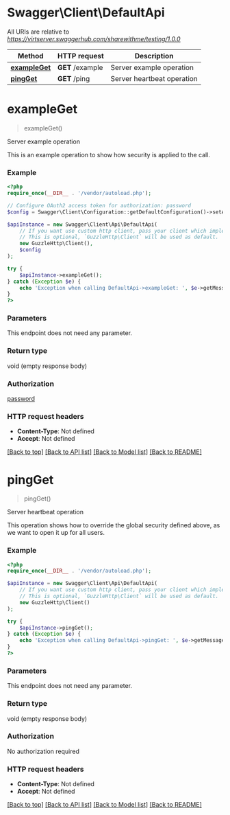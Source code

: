 # Swagger\Client\DefaultApi

All URIs are relative to *https://virtserver.swaggerhub.com/sharewithme/testing/1.0.0*

Method | HTTP request | Description
------------- | ------------- | -------------
[**exampleGet**](DefaultApi.md#exampleGet) | **GET** /example | Server example operation
[**pingGet**](DefaultApi.md#pingGet) | **GET** /ping | Server heartbeat operation


# **exampleGet**
> exampleGet()

Server example operation

This is an example operation to show how security is applied to the call.

### Example
```php
<?php
require_once(__DIR__ . '/vendor/autoload.php');

// Configure OAuth2 access token for authorization: password
$config = Swagger\Client\Configuration::getDefaultConfiguration()->setAccessToken('YOUR_ACCESS_TOKEN');

$apiInstance = new Swagger\Client\Api\DefaultApi(
    // If you want use custom http client, pass your client which implements `GuzzleHttp\ClientInterface`.
    // This is optional, `GuzzleHttp\Client` will be used as default.
    new GuzzleHttp\Client(),
    $config
);

try {
    $apiInstance->exampleGet();
} catch (Exception $e) {
    echo 'Exception when calling DefaultApi->exampleGet: ', $e->getMessage(), PHP_EOL;
}
?>
```

### Parameters
This endpoint does not need any parameter.

### Return type

void (empty response body)

### Authorization

[password](../../README.md#password)

### HTTP request headers

 - **Content-Type**: Not defined
 - **Accept**: Not defined

[[Back to top]](#) [[Back to API list]](../../README.md#documentation-for-api-endpoints) [[Back to Model list]](../../README.md#documentation-for-models) [[Back to README]](../../README.md)

# **pingGet**
> pingGet()

Server heartbeat operation

This operation shows how to override the global security defined above, as we want to open it up for all users.

### Example
```php
<?php
require_once(__DIR__ . '/vendor/autoload.php');

$apiInstance = new Swagger\Client\Api\DefaultApi(
    // If you want use custom http client, pass your client which implements `GuzzleHttp\ClientInterface`.
    // This is optional, `GuzzleHttp\Client` will be used as default.
    new GuzzleHttp\Client()
);

try {
    $apiInstance->pingGet();
} catch (Exception $e) {
    echo 'Exception when calling DefaultApi->pingGet: ', $e->getMessage(), PHP_EOL;
}
?>
```

### Parameters
This endpoint does not need any parameter.

### Return type

void (empty response body)

### Authorization

No authorization required

### HTTP request headers

 - **Content-Type**: Not defined
 - **Accept**: Not defined

[[Back to top]](#) [[Back to API list]](../../README.md#documentation-for-api-endpoints) [[Back to Model list]](../../README.md#documentation-for-models) [[Back to README]](../../README.md)

